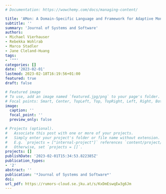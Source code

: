 ```yaml
---
# Documentation: https://wowchemy.com/docs/managing-content/

title: 'AMon: A Domain-Specific Language and Framework for Adaptive Monitoring of Cyber-Physical Systems'
subtitle: ''
summary: 'Journal of Systems and Software'
authors:
- Michael Vierhauser
- Rebekka Wohlrab
- Marco Stadler
- Jane Cleland-Huang
tags:
- '""'
categories: []
date: '2023-02-01'
lastmod: 2023-02-18T16:19:56+01:00
featured: true
draft: false

# Featured image
# To use, add an image named `featured.jpg/png` to your page's folder.
# Focal points: Smart, Center, TopLeft, Top, TopRight, Left, Right, BottomLeft, Bottom, BottomRight.
image:
  caption: ''
  focal_point: ''
  preview_only: false

# Projects (optional).
#   Associate this post with one or more of your projects.
#   Simply enter your project's folder or file name without extension.
#   E.g. `projects = ["internal-project"]` references `content/project/deep-learning/index.md`.
#   Otherwise, set `projects = []`.
projects: []
publishDate: '2023-02-01T15:34:53.822385Z'
publication_types:
- '2'
abstract: ''
publication: '*Journal of Systems and Software*'
doi:
url_pdf: https://rumors-cloud.se.jku.at/s/KxDmEswqEw3g6Jm
---
```

